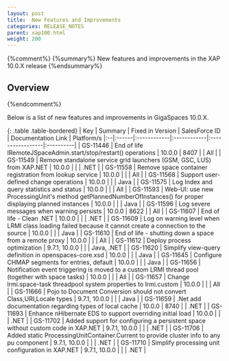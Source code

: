 ```yaml
---
layout: post
title:  New Features and Improvements
categories: RELEASE_NOTES
parent: xap100.html
weight: 200
---
```


{%comment%}
{%summary%} New features and improvements in the XAP 10.0.X release {%endsummary%}

## Overview
{%endcomment%}

Below is a list of new features and improvements in GigaSpaces 10.0.X.


{: .table .table-bordered}
| Key | Summary | Fixed in Version | SalesForce ID | Documentation Link | Platform/s
|:--|:------|:------------|:------------|:-----------------|:----------|
| GS-11446 | End of life IRemoteJSpaceAdmin.start/stop/restart() operations | 10.0.0 | 8407 | | All |
| GS-11549 | Remove standalone service grid launchers (GSM, GSC, LUS) from XAP.NET | 10.0.0 |  | | .NET |
| GS-11558 | Remove space container registration from lookup service | 10.0.0 | | | All |
| GS-11568 | Support user-defined change operations | 10.0.0 | | | Java |
| GS-11575 | Log Index and query statistics and status | 10.0.0 | | | All |
| GS-11593 | Web-UI: use new ProcessingUnit's method getPlannedNumberOfInstances() for proper displaying planned instances | 10.0.0 | | | Java |
| GS-11596 | Log severe messages when warning persists | 10.0.0 | 8622 | | All |
| GS-11607 | End of life - Clean .NET | 10.0.0 | | | .NET |
| GS-11609 | Log on warning level when LRMI class loading failed because it cannot create a connection to the source | 10.0.0 | | | Java |
| GS-11610 | End of life - shutting down a space from a remote proxy | 10.0.0 | | | All |
| GS-11612 | Deploy process optimization | 9.7.1, 10.0.0 | | | Java, .NET |
| GS-11620 | Simplify view-query definition in openspaces-core.xsd | 10.0.0 | | | Java |
| GS-11645 | Configure CHMAP segments for entries, default | 10.0.0 | | | Java |
| GS-11656 | Notification event triggering is moved to a custom LRMI thread pool (together with space tasks) | 10.0.0 | | | All |
| GS-11657 | Change lrmi.space-task threadpool system properties to lrmi.custom | 10.0.0 | | | All |
| GS-11666 | Pojo to Document Conversion should not convert Class,URI,Locale types | 9.7.1, 10.0.0 | | | Java |
| GS-11659 | .Net add documentation regarding types of local cache | 10.0.0 | 8740 | | .NET |
| GS-11693 | Enhance nHibernate EDS to support overriding initial load | 10.0.0 | | | .NET |
| GS-11702 | Added support for configuring a persistent space without custom code in XAP.NET | 9.7.1, 10.0.0 | | | .NET |
| GS-11706 | Added static ProcessingUnitContainer.Current to provide cluster info to any pu component | 9.7.1, 10.0.0 | | | .NET |
| GS-11710 | Simplify processing unit configuration in XAP.NET | 9.7.1, 10.0.0 | | | .NET |
